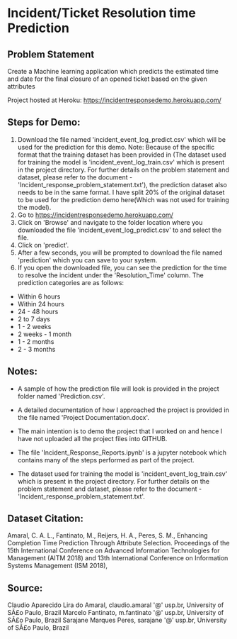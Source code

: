 # Incident/Ticket Resolution time Prediction 

## Problem Statement

Create a Machine learning application which predicts the estimated time and date for the final closure of an opened ticket based on the given attributes 

Project hosted at Heroku: https://incidentresponsedemo.herokuapp.com/

## Steps for Demo:

1) Download the file named 'incident_event_log_predict.csv' which will be used for the prediction for this demo.
Note: Because of the specific format that the training dataset has been provided in (The dataset used for training the model is 'incident_event_log_train.csv' which is present in the project directory. For further details on the problem statement and dataset, please refer to the document - 'Incident_response_problem_statement.txt'), the prediction dataset also needs to be in the same format. I have split 20% of the original dataset to be used for the prediction demo here(Which was not used for training the model).
2) Go to https://incidentresponsedemo.herokuapp.com/
3) Click on 'Browse' and navigate to the folder location where you downloaded the file 'incident_event_log_predict.csv' to and select the file.
4) Click on 'predict'.
5) After a few seconds, you will be prompted to download the file named 'prediction' which you can save to your system.
6) If you open the downloaded file, you can see the prediction for the time to resolve the incident under the 'Resolution_Time' column. The prediction categories are as follows:

* Within 6 hours
* Within 24 hours
* 24 - 48 hours
* 2 to 7 days
* 1 - 2 weeks
* 2 weeks - 1 month
* 1 - 2 months
* 2 - 3 months

## Notes:

- A sample of how the prediction file will look is provided in the project folder named 'Prediction.csv'.

- A detailed documentation of how I approached the project is provided in the file named 'Project Documentation.docx'. 

- The main intention is to demo the project that I worked on and hence I have not uploaded all the project files into GITHUB.

- The file 'Incident_Response_Reports.ipynb' is a jupyter notebook which contains many of the steps performed as part of the project.

- The dataset used for training the model is 'incident_event_log_train.csv' which is present in the project directory. For further details on the problem statement and dataset, please refer to the document - 'Incident_response_problem_statement.txt'.

## Dataset Citation:
Amaral, C. A. L., Fantinato, M., Reijers, H. A., Peres, S. M., Enhancing Completion Time Prediction Through Attribute Selection. Proceedings of the 15th International Conference on Advanced Information Technologies for Management (AITM 2018) and 13th International Conference on Information Systems Management (ISM 2018),

## Source:
Claudio Aparecido Lira do Amaral, claudio.amaral '@' usp.br, University of SÃ£o Paulo, Brazil
Marcelo Fantinato, m.fantinato '@' usp.br, University of SÃ£o Paulo, Brazil
Sarajane Marques Peres, sarajane '@' usp.br, University of SÃ£o Paulo, Brazil